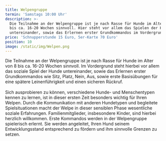 ```yaml
---
title: Welpengruppe
termin: 'Samstags 10:00 Uhr'
description: >-
  Die Teilnahme an der Welpengruppe ist je nach Rasse für Hunde im Alter von 8
  bis ca. 16-20 Wochen sinnvoll. Hier steht vor allem das Spielen der Hunde
  untereinander, sowie das Erlernen erster Grundkommandos im Vordergrund. 
price: 'Schnupperstunde 15 Euro, 5er-Karte 70 Euro'
position: 10
image: /static/img/Welpen.png
---
```

Die Teilnahme an der Welpengruppe ist je nach Rasse für Hunde im Alter von 8 bis ca. 16-20 Wochen sinnvoll. Im Vordergrund steht hierbei vor allem das soziale Spiel der Hunde untereinander, sowie das Erlernen erster Grundkommandos wie Sitz, Platz, Nein, Aus, sowie erste Basisübungen für eine spätere Leinenführigkeit und einen sicheren Rückruf.\
\
Sich ausprobieren zu können, verschiedene Hunde- und Menschentypen kennen zu lernen, ist in dieser ersten Zeit besonders wichtig für Ihren Welpen. Durch die Kommunikation mit anderen Hundetypen und begleitete Spielsituationen macht der Welpe in dieser sensiblen Phase wesentliche soziale Erfahrungen. Familienmitglieder, insbesondere Kinder, sind hierbei herzlich willkommen. Erste Kommandos werden in der Welpengruppe spielerisch erlernt. Sie werden angeleitet, Ihren Hund seinem Entwicklungsstand entsprechend zu fördern und ihm sinnvolle Grenzen zu setzen.
